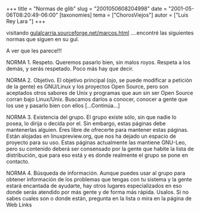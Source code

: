 +++
title = "Normas de glib"
slug = "2001050608204998"
date = "2001-05-06T08:20:49-06:00"
[taxonomies]
tema = ["ChorosViejos"]
autor = ["Luis Rey Lara "]
+++

visitando
[gulalcarria.sourceforge.net/marcos.html](http://gulalcarria.sourceforge.net/marcos.html)
....encontré las siguientes normas que siguen en su gul.

A ver que les parece!!!

NORMA 1. Respeto. Queremos pasarlo bien, sin malos royos. Respeta a los
demás, y serás respetado. Poco más hay que decir.

NORMA 2. Objetivo. El objetivo principal (ojo, se puede modificar a
petición de la gente) es GNU/Linux y los proyectos Open Source, pero son
aceptados otros sabores de Unix y programas que aun sin ser Open Source
corran bajo Linux/Unix. Buscamos darlos a conocer, conocer a gente que
los use y pasarlo bien con ellos \[...Continúa...\]

<!-- more -->
NORMA 3. Existencia del grupo. El grupo existe sólo, sin que nadie lo
posea, lo dirija o decida por el. Sin embargo, estas páginas debe
mantenerlas alguien. Eres libre de ofrecerte para mantener estas
páginas. Están alojadas en linuxpreview.org, que nos ha dejado un
espacio de proyecto para su uso. Estas páginas actualmente las mantiene
GNU-Leo, pero su contenido deberá ser consensado por la gente que habite
la lista de distribución, que para eso está y es donde realmente el
grupo se pone en contacto.

NORMA 4. Búsqueda de información. Aunque puedes usar al grupo para
obtener información de los problemas que tengas con tu sistema y la
gente estará encantada de ayudarte, hay otros lugares especializados en
eso donde serás atendido por más gente y de forma más rápida. Usalos. Si
no sabes cuales son o donde están, pregunta en la lista o mira en la
página de Web Links
